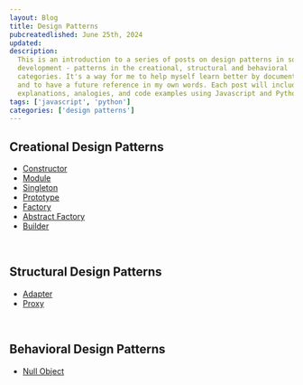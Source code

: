 ```yaml
---
layout: Blog
title: Design Patterns
pubcreatedlished: June 25th, 2024
updated:
description:
  This is an introduction to a series of posts on design patterns in software
  development - patterns in the creational, structural and behavioral
  categories. It's a way for me to help myself learn better by documenting it
  and to have a future reference in my own words. Each post will include
  explanations, analogies, and code examples using Javascript and Python.
tags: ['javascript', 'python']
categories: ['design patterns']
---
```


## Creational Design Patterns

- [Constructor](/blog/posts/patterns/creational/constructor.md)
- [Module](/blog/posts/patterns/creational/module.md)
- [Singleton](/blog/posts/patterns/creational/singleton.md)
- [Prototype](/blog/posts/patterns/creational/prototype.md)
- [Factory](/blog/posts/patterns/creational/factory.md)
- [Abstract Factory](/blog/posts/patterns/creational/abstract%20factory.md)
- [Builder](/blog/posts/patterns/creational/builder.md)

<br/>

## Structural Design Patterns

- [Adapter](/blog/posts/patterns/structural/adapter.md)
- [Proxy](/blog/posts/patterns/structural/proxy.md)

<br/>

## Behavioral Design Patterns

- [Null Object](/blog/posts/patterns/behavioral/null%20object.md)
